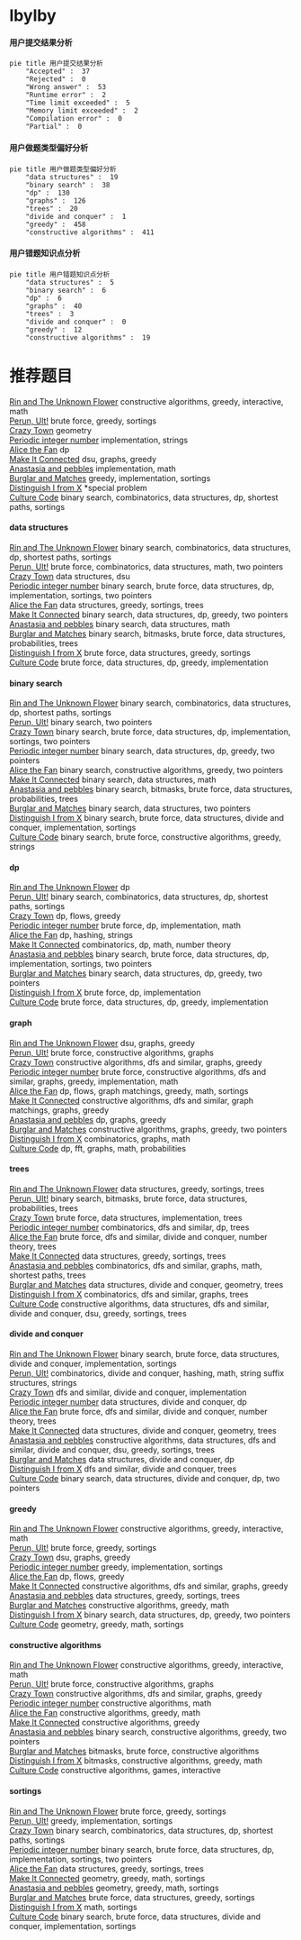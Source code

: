 # lbylby
<!-- tabs:start -->
#### **用户提交结果分析**

```mermaid
pie title 用户提交结果分析
    "Accepted" :  37
    "Rejected" :  0
    "Wrong answer" :  53
    "Runtime error" :  2
    "Time limit exceeded" :  5
    "Memory limit exceeded" :  2
    "Compilation error" :  0
    "Partial" :  0
```
#### **用户做题类型偏好分析**

```mermaid
pie title 用户做题类型偏好分析
    "data structures" :  19
    "binary search" :  38
    "dp" :  130
    "graphs" :  126
    "trees" :  20
    "divide and conquer" :  1
    "greedy" :  458
    "constructive algorithms" :  411
```
#### **用户错题知识点分析**

```mermaid
pie title 用户错题知识点分析
    "data structures" :  5
    "binary search" :  6
    "dp" :  6
    "graphs" :  40
    "trees" :  3
    "divide and conquer" :  0
    "greedy" :  12
    "constructive algorithms" :  19
```
<!-- tabs:end -->
# 推荐题目
[Rin and The Unknown Flower](http://codeforces.com/problemset/problem/1292/E)		constructive algorithms,
                        greedy,
                        interactive,
                        math		  
[Perun, Ult!](http://codeforces.com/problemset/problem/912/C)		brute force,
                        greedy,
                        sortings		  
[Crazy Town](https://codeforces.com/contest/499/problem/C)		geometry		  
[Periodic integer number](http://codeforces.com/problemset/problem/1219/C)		implementation,
                        strings		  
[Alice the Fan](http://codeforces.com/problemset/problem/1089/A)		dp		  
[Make It Connected](https://codeforces.com/contest/1489/problem/G)		dsu,
                        graphs,
                        greedy		  
[Anastasia and pebbles](http://codeforces.com/problemset/problem/789/A)		implementation,
                        math		  
[Burglar and Matches](http://codeforces.com/problemset/problem/16/B)		greedy,
                        implementation,
                        sortings		  
[Distinguish I from X](http://codeforces.com/problemset/problem/1356/A1)		*special problem		  
[Culture Code](http://codeforces.com/problemset/problem/1197/E)		binary search,
                        combinatorics,
                        data structures,
                        dp,
                        shortest paths,
                        sortings		  
<!-- tabs:start -->
#### **data structures**
[Rin and The Unknown Flower](http://codeforces.com/problemset/problem/1197/E)		binary search,
                        combinatorics,
                        data structures,
                        dp,
                        shortest paths,
                        sortings		  
[Perun, Ult!](http://codeforces.com/problemset/problem/1400/D)		brute force,
                        combinatorics,
                        data structures,
                        math,
                        two pointers		  
[Crazy Town](http://codeforces.com/problemset/problem/896/E)		data structures,
                        dsu		  
[Periodic integer number](http://codeforces.com/problemset/problem/1408/D)		binary search,
                        brute force,
                        data structures,
                        dp,
                        implementation,
                        sortings,
                        two pointers		  
[Alice the Fan](http://codeforces.com/problemset/problem/1466/D)		data structures,
                        greedy,
                        sortings,
                        trees		  
[Make It Connected](http://codeforces.com/problemset/problem/1492/C)		binary search,
                        data structures,
                        dp,
                        greedy,
                        two pointers		  
[Anastasia and pebbles](http://codeforces.com/problemset/problem/1490/G)		binary search,
                        data structures,
                        math		  
[Burglar and Matches](http://codeforces.com/problemset/problem/1479/D)		binary search,
                        bitmasks,
                        brute force,
                        data structures,
                        probabilities,
                        trees		  
[Distinguish I from X](http://codeforces.com/problemset/problem/1497/A)		brute force,
                        data structures,
                        greedy,
                        sortings		  
[Culture Code](http://codeforces.com/problemset/problem/1491/C)		brute force,
                        data structures,
                        dp,
                        greedy,
                        implementation		  
#### **binary search**
[Rin and The Unknown Flower](http://codeforces.com/problemset/problem/1197/E)		binary search,
                        combinatorics,
                        data structures,
                        dp,
                        shortest paths,
                        sortings		  
[Perun, Ult!](http://codeforces.com/problemset/problem/620/D)		binary search,
                        two pointers		  
[Crazy Town](http://codeforces.com/problemset/problem/1408/D)		binary search,
                        brute force,
                        data structures,
                        dp,
                        implementation,
                        sortings,
                        two pointers		  
[Periodic integer number](http://codeforces.com/problemset/problem/1492/C)		binary search,
                        data structures,
                        dp,
                        greedy,
                        two pointers		  
[Alice the Fan](http://codeforces.com/problemset/problem/1463/D)		binary search,
                        constructive algorithms,
                        greedy,
                        two pointers		  
[Make It Connected](http://codeforces.com/problemset/problem/1490/G)		binary search,
                        data structures,
                        math		  
[Anastasia and pebbles](http://codeforces.com/problemset/problem/1479/D)		binary search,
                        bitmasks,
                        brute force,
                        data structures,
                        probabilities,
                        trees		  
[Burglar and Matches](http://codeforces.com/problemset/problem/1436/E)		binary search,
                        data structures,
                        two pointers		  
[Distinguish I from X](http://codeforces.com/problemset/problem/1461/D)		binary search,
                        brute force,
                        data structures,
                        divide and conquer,
                        implementation,
                        sortings		  
[Culture Code](http://codeforces.com/problemset/problem/1493/C)		binary search,
                        brute force,
                        constructive algorithms,
                        greedy,
                        strings		  
#### **dp**
[Rin and The Unknown Flower](http://codeforces.com/problemset/problem/1089/A)		dp		  
[Perun, Ult!](http://codeforces.com/problemset/problem/1197/E)		binary search,
                        combinatorics,
                        data structures,
                        dp,
                        shortest paths,
                        sortings		  
[Crazy Town](http://codeforces.com/problemset/problem/1368/H1)		dp,
                        flows,
                        greedy		  
[Periodic integer number](http://codeforces.com/problemset/problem/1339/A)		brute force,
                        dp,
                        implementation,
                        math		  
[Alice the Fan](http://codeforces.com/problemset/problem/611/D)		dp,
                        hashing,
                        strings		  
[Make It Connected](https://codeforces.com/contest/521/problem/C)		combinatorics,
                        dp,
                        math,
                        number theory		  
[Anastasia and pebbles](http://codeforces.com/problemset/problem/1408/D)		binary search,
                        brute force,
                        data structures,
                        dp,
                        implementation,
                        sortings,
                        two pointers		  
[Burglar and Matches](http://codeforces.com/problemset/problem/1492/C)		binary search,
                        data structures,
                        dp,
                        greedy,
                        two pointers		  
[Distinguish I from X](https://codeforces.com/contest/1457/problem/C)		brute force,
                        dp,
                        implementation		  
[Culture Code](http://codeforces.com/problemset/problem/1491/C)		brute force,
                        data structures,
                        dp,
                        greedy,
                        implementation		  
#### **graph**
[Rin and The Unknown Flower](https://codeforces.com/contest/1489/problem/G)		dsu,
                        graphs,
                        greedy		  
[Perun, Ult!](http://codeforces.com/problemset/problem/402/C)		brute force,
                        constructive algorithms,
                        graphs		  
[Crazy Town](http://codeforces.com/problemset/problem/1325/F)		constructive algorithms,
                        dfs and similar,
                        graphs,
                        greedy		  
[Periodic integer number](http://codeforces.com/problemset/problem/1487/C)		brute force,
                        constructive algorithms,
                        dfs and similar,
                        graphs,
                        greedy,
                        implementation,
                        math		  
[Alice the Fan](http://codeforces.com/problemset/problem/1437/C)		dp,
                        flows,
                        graph matchings,
                        greedy,
                        math,
                        sortings		  
[Make It Connected](http://codeforces.com/problemset/problem/1470/D)		constructive algorithms,
                        dfs and similar,
                        graph matchings,
                        graphs,
                        greedy		  
[Anastasia and pebbles](http://codeforces.com/problemset/problem/1476/C)		dp,
                        graphs,
                        greedy		  
[Burglar and Matches](http://codeforces.com/problemset/problem/1304/D)		constructive algorithms,
                        graphs,
                        greedy,
                        two pointers		  
[Distinguish I from X](http://codeforces.com/problemset/problem/1475/C)		combinatorics,
                        graphs,
                        math		  
[Culture Code](http://codeforces.com/problemset/problem/553/E)		dp,
                        fft,
                        graphs,
                        math,
                        probabilities		  
#### **trees**
[Rin and The Unknown Flower](http://codeforces.com/problemset/problem/1466/D)		data structures,
                        greedy,
                        sortings,
                        trees		  
[Perun, Ult!](http://codeforces.com/problemset/problem/1479/D)		binary search,
                        bitmasks,
                        brute force,
                        data structures,
                        probabilities,
                        trees		  
[Crazy Town](http://codeforces.com/problemset/problem/1511/C)		brute force,
                        data structures,
                        implementation,
                        trees		  
[Periodic integer number](http://codeforces.com/problemset/problem/1499/F)		combinatorics,
                        dfs and similar,
                        dp,
                        trees		  
[Alice the Fan](http://codeforces.com/problemset/problem/1491/E)		brute force,
                        dfs and similar,
                        divide and conquer,
                        number theory,
                        trees		  
[Make It Connected](http://codeforces.com/problemset/problem/1466/D)		data structures,
                        greedy,
                        sortings,
                        trees		  
[Anastasia and pebbles](http://codeforces.com/problemset/problem/1495/D)		combinatorics,
                        dfs and similar,
                        graphs,
                        math,
                        shortest paths,
                        trees		  
[Burglar and Matches](http://codeforces.com/problemset/problem/1303/G)		data structures,
                        divide and conquer,
                        geometry,
                        trees		  
[Distinguish I from X](http://codeforces.com/problemset/problem/1454/E)		combinatorics,
                        dfs and similar,
                        graphs,
                        trees		  
[Culture Code](http://codeforces.com/problemset/problem/1494/D)		constructive algorithms,
                        data structures,
                        dfs and similar,
                        divide and conquer,
                        dsu,
                        greedy,
                        sortings,
                        trees		  
#### **divide and conquer**
[Rin and The Unknown Flower](http://codeforces.com/problemset/problem/1461/D)		binary search,
                        brute force,
                        data structures,
                        divide and conquer,
                        implementation,
                        sortings		  
[Perun, Ult!](http://codeforces.com/problemset/problem/1466/G)		combinatorics,
                        divide and conquer,
                        hashing,
                        math,
                        string suffix structures,
                        strings		  
[Crazy Town](http://codeforces.com/problemset/problem/1490/D)		dfs and similar,
                        divide and conquer,
                        implementation		  
[Periodic integer number](https://codeforces.com/contest/1483/problem/C)		data structures,
                        divide and conquer,
                        dp		  
[Alice the Fan](http://codeforces.com/problemset/problem/1491/E)		brute force,
                        dfs and similar,
                        divide and conquer,
                        number theory,
                        trees		  
[Make It Connected](http://codeforces.com/problemset/problem/1303/G)		data structures,
                        divide and conquer,
                        geometry,
                        trees		  
[Anastasia and pebbles](http://codeforces.com/problemset/problem/1494/D)		constructive algorithms,
                        data structures,
                        dfs and similar,
                        divide and conquer,
                        dsu,
                        greedy,
                        sortings,
                        trees		  
[Burglar and Matches](http://codeforces.com/problemset/problem/1482/E)		data structures,
                        divide and conquer,
                        dp		  
[Distinguish I from X](http://codeforces.com/problemset/problem/566/C)		dfs and similar,
                        divide and conquer,
                        trees		  
[Culture Code](http://codeforces.com/problemset/problem/1428/F)		binary search,
                        data structures,
                        divide and conquer,
                        dp,
                        two pointers		  
#### **greedy**
[Rin and The Unknown Flower](http://codeforces.com/problemset/problem/1292/E)		constructive algorithms,
                        greedy,
                        interactive,
                        math		  
[Perun, Ult!](http://codeforces.com/problemset/problem/912/C)		brute force,
                        greedy,
                        sortings		  
[Crazy Town](https://codeforces.com/contest/1489/problem/G)		dsu,
                        graphs,
                        greedy		  
[Periodic integer number](http://codeforces.com/problemset/problem/16/B)		greedy,
                        implementation,
                        sortings		  
[Alice the Fan](http://codeforces.com/problemset/problem/1368/H1)		dp,
                        flows,
                        greedy		  
[Make It Connected](http://codeforces.com/problemset/problem/1325/F)		constructive algorithms,
                        dfs and similar,
                        graphs,
                        greedy		  
[Anastasia and pebbles](http://codeforces.com/problemset/problem/1466/D)		data structures,
                        greedy,
                        sortings,
                        trees		  
[Burglar and Matches](http://codeforces.com/problemset/problem/1467/A)		constructive algorithms,
                        greedy,
                        math		  
[Distinguish I from X](http://codeforces.com/problemset/problem/1492/C)		binary search,
                        data structures,
                        dp,
                        greedy,
                        two pointers		  
[Culture Code](https://codeforces.com/contest/1496/problem/C)		geometry,
                        greedy,
                        math,
                        sortings		  
#### **constructive algorithms**
[Rin and The Unknown Flower](http://codeforces.com/problemset/problem/1292/E)		constructive algorithms,
                        greedy,
                        interactive,
                        math		  
[Perun, Ult!](http://codeforces.com/problemset/problem/402/C)		brute force,
                        constructive algorithms,
                        graphs		  
[Crazy Town](http://codeforces.com/problemset/problem/1325/F)		constructive algorithms,
                        dfs and similar,
                        graphs,
                        greedy		  
[Periodic integer number](http://codeforces.com/problemset/problem/1510/J)		constructive algorithms,
                        math		  
[Alice the Fan](http://codeforces.com/problemset/problem/1467/A)		constructive algorithms,
                        greedy,
                        math		  
[Make It Connected](http://codeforces.com/problemset/problem/1493/A)		constructive algorithms,
                        greedy		  
[Anastasia and pebbles](http://codeforces.com/problemset/problem/1463/D)		binary search,
                        constructive algorithms,
                        greedy,
                        two pointers		  
[Burglar and Matches](https://codeforces.com/contest/1456/problem/B)		bitmasks,
                        brute force,
                        constructive algorithms		  
[Distinguish I from X](http://codeforces.com/problemset/problem/1492/D)		bitmasks,
                        constructive algorithms,
                        greedy,
                        math		  
[Culture Code](https://codeforces.com/contest/1504/problem/D)		constructive algorithms,
                        games,
                        interactive		  
#### **sortings**
[Rin and The Unknown Flower](http://codeforces.com/problemset/problem/912/C)		brute force,
                        greedy,
                        sortings		  
[Perun, Ult!](http://codeforces.com/problemset/problem/16/B)		greedy,
                        implementation,
                        sortings		  
[Crazy Town](http://codeforces.com/problemset/problem/1197/E)		binary search,
                        combinatorics,
                        data structures,
                        dp,
                        shortest paths,
                        sortings		  
[Periodic integer number](http://codeforces.com/problemset/problem/1408/D)		binary search,
                        brute force,
                        data structures,
                        dp,
                        implementation,
                        sortings,
                        two pointers		  
[Alice the Fan](http://codeforces.com/problemset/problem/1466/D)		data structures,
                        greedy,
                        sortings,
                        trees		  
[Make It Connected](https://codeforces.com/contest/1496/problem/C)		geometry,
                        greedy,
                        math,
                        sortings		  
[Anastasia and pebbles](http://codeforces.com/problemset/problem/1495/A)		geometry,
                        greedy,
                        math,
                        sortings		  
[Burglar and Matches](http://codeforces.com/problemset/problem/1497/A)		brute force,
                        data structures,
                        greedy,
                        sortings		  
[Distinguish I from X](http://codeforces.com/problemset/problem/1427/A)		math,
                        sortings		  
[Culture Code](http://codeforces.com/problemset/problem/1461/D)		binary search,
                        brute force,
                        data structures,
                        divide and conquer,
                        implementation,
                        sortings		  
<!-- tabs:end -->
